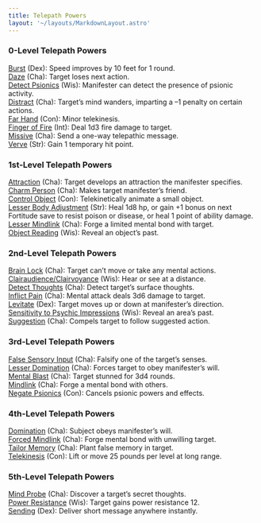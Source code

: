 ```yaml
---
title: Telepath Powers
layout: '~/layouts/MarkdownLayout.astro'
---
```

### 0-Level Telepath Powers

[Burst](/modern.d20.srd/psionics/burst) (Dex): Speed improves by 10 feet for 1
round.  
[Daze](/modern.d20.srd/psionics/daze) (Cha): Target loses next action.  
[Detect Psionics](/modern.d20.srd/psionics/detect.psionics) (Wis): Manifester
can detect the presence of psionic activity.  
[Distract](/modern.d20.srd/psionics/distract) (Cha): Target’s mind wanders,
imparting a –1 penalty on certain actions.  
[Far Hand](/modern.d20.srd/psionics/far.hand) (Con): Minor telekinesis.  
[Finger of Fire](/modern.d20.srd/psionics/finger.of.fire) (Int): Deal 1d3 fire
damage to target.  
[Missive](/modern.d20.srd/psionics/missive) (Cha): Send a one-way telepathic
message.  
[Verve](/modern.d20.srd/psionics/verve) (Str): Gain 1 temporary hit point.  

### 1st-Level Telepath Powers

[Attraction](/modern.d20.srd/psionics/attraction) (Cha): Target develops an
attraction the manifester specifies.  
[Charm Person](/modern.d20.srd/psionics/charm.person) (Cha): Makes target
manifester’s friend.  
[Control Object](/modern.d20.srd/psionics/control.object) (Con):
Telekinetically animate a small object.  
[Lesser Body Adjustment](/modern.d20.srd/psionics/lesser.body.adjustment)
(Str): Heal 1d8 hp, or gain +1 bonus on next Fortitude save to resist poison
or disease, or heal 1 point of ability damage.  
[Lesser Mindlink](/modern.d20.srd/psionics/lesser.mindlink) (Cha): Forge a
limited mental bond with target.  
[Object Reading](/modern.d20.srd/psionics/object.reading) (Wis): Reveal an
object’s past.  

### 2nd-Level Telepath Powers

[Brain Lock](/modern.d20.srd/psionics/brain.lock) (Cha): Target can’t move or
take any mental actions.  
[Clairaudience/Clairvoyance](/modern.d20.srd/psionics/clairaudience.clairvoyance)
(Wis): Hear or see at a distance.  
[Detect Thoughts](/modern.d20.srd/psionics/detect.thoughts) (Cha): Detect
target’s surface thoughts.  
[Inflict Pain](/modern.d20.srd/psionics/inflict.pain) (Cha): Mental attack
deals 3d6 damage to target.  
[Levitate](/modern.d20.srd/psionics/levitate) (Dex): Target moves up or down
at manifester’s direction.  
[Sensitivity to Psychic Impressions](/modern.d20.srd/psionics/sensitivity.to.psychic.impressions)
(Wis): Reveal an area’s past.  
[Suggestion](/modern.d20.srd/psionics/suggestion) (Cha): Compels target to
follow suggested action.  

### 3rd-Level Telepath Powers

[False Sensory Input](/modern.d20.srd/psionics/false.sensory.input) (Cha):
Falsify one of the target’s senses.  
[Lesser Domination](/modern.d20.srd/psionics/lesser.domination) (Cha): Forces
target to obey manifester’s will.  
[Mental Blast](/modern.d20.srd/psionics/mental.blast) (Cha): Target stunned
for 3d4 rounds.  
[Mindlink](/modern.d20.srd/psionics/mindlink) (Cha): Forge a mental bond with
others.  
[Negate Psionics](/modern.d20.srd/psionics/negate.psionics) (Con): Cancels
psionic powers and effects.  

### 4th-Level Telepath Powers

[Domination](/modern.d20.srd/psionics/domination) (Cha): Subject obeys
manifester’s will.  
[Forced Mindlink](/modern.d20.srd/psionics/forced.mindlink) (Cha): Forge
mental bond with unwilling target.  
[Tailor Memory](/modern.d20.srd/psionics/tailor.memory) (Cha): Plant false
memory in target.  
[Telekinesis](/modern.d20.srd/psionics/telekinesis) (Con): Lift or move 25
pounds per level at long range.  

### 5th-Level Telepath Powers

[Mind Probe](/modern.d20.srd/psionics/mind.probe) (Cha): Discover a target’s
secret thoughts.  
[Power Resistance](/modern.d20.srd/psionics/power.resistance) (Wis): Target
gains power resistance 12.  
[Sending](/modern.d20.srd/psionics/sending) (Dex): Deliver short message
anywhere instantly.  


